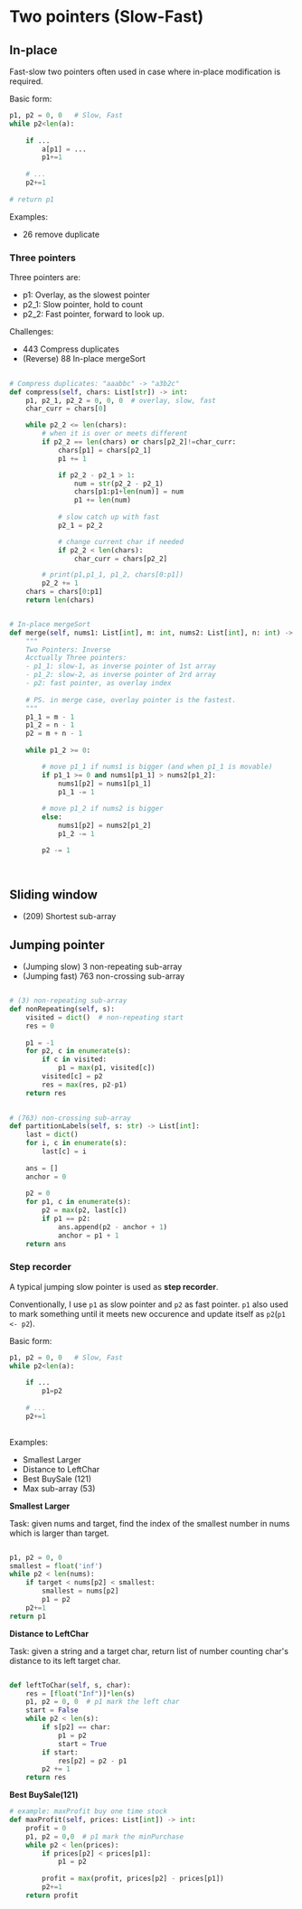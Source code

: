 # Two pointers (Slow-Fast)

## In-place

Fast-slow two pointers often used in case where in-place modification is required.

Basic form:

```python
p1, p2 = 0, 0   # Slow, Fast
while p2<len(a):
    
    if ...
        a[p1] = ...
        p1+=1
    
    # ...
    p2+=1
    
# return p1
```

Examples:
- 26 remove duplicate


### Three pointers

Three pointers are:
- p1: Overlay, as the slowest pointer
- p2_1: Slow pointer, hold to count
- p2_2: Fast pointer, forward to look up.

Challenges:
- 443 Compress duplicates
- (Reverse) 88 In-place mergeSort

```python
        
# Compress duplicates: "aaabbc" -> "a3b2c"
def compress(self, chars: List[str]) -> int:
    p1, p2_1, p2_2 = 0, 0, 0  # overlay, slow, fast
    char_curr = chars[0]

    while p2_2 <= len(chars):
        # when it is over or meets different
        if p2_2 == len(chars) or chars[p2_2]!=char_curr:
            chars[p1] = chars[p2_1]
            p1 += 1

            if p2_2 - p2_1 > 1:
                num = str(p2_2 - p2_1)
                chars[p1:p1+len(num)] = num
                p1 += len(num)
            
            # slow catch up with fast
            p2_1 = p2_2

            # change current char if needed
            if p2_2 < len(chars):
                char_curr = chars[p2_2]

        # print(p1,p1_1, p1_2, chars[0:p1])
        p2_2 += 1
    chars = chars[0:p1]
    return len(chars)


# In-place mergeSort
def merge(self, nums1: List[int], m: int, nums2: List[int], n: int) -> None:
    """
    Two Pointers: Inverse 
    Acctually Three pointers:
    - p1_1: slow-1, as inverse pointer of 1st array
    - p1_2: slow-2, as inverse pointer of 2rd array
    - p2: fast pointer, as overlay index
    
    # PS. in merge case, overlay pointer is the fastest.
    """
    p1_1 = m - 1
    p1_2 = n - 1
    p2 = m + n - 1
    
    while p1_2 >= 0:

        # move p1_1 if nums1 is bigger (and when p1_1 is movable)
        if p1_1 >= 0 and nums1[p1_1] > nums2[p1_2]:
            nums1[p2] = nums1[p1_1]
            p1_1 -= 1
        
        # move p1_2 if nums2 is bigger
        else:
            nums1[p2] = nums2[p1_2]
            p1_2 -= 1

        p2 -= 1

        

```

## Sliding window

- (209) Shortest sub-array

## Jumping pointer
- (Jumping slow) 3 non-repeating sub-array
- (Jumping fast) 763 non-crossing sub-array

```python

# (3) non-repeating sub-array
def nonRepeating(self, s):
    visited = dict()  # non-repeating start
    res = 0
    
    p1 = -1
    for p2, c in enumerate(s):
        if c in visited:
            p1 = max(p1, visited[c])
        visited[c] = p2
        res = max(res, p2-p1)
    return res        
        

# (763) non-crossing sub-array
def partitionLabels(self, s: str) -> List[int]:
    last = dict()
    for i, c in enumerate(s):
        last[c] = i
    
    ans = []
    anchor = 0
    
    p2 = 0
    for p1, c in enumerate(s):
        p2 = max(p2, last[c])
        if p1 == p2:
            ans.append(p2 - anchor + 1)
            anchor = p1 + 1  
    return ans


```

### Step recorder

A typical jumping slow pointer is used as **step recorder**.

Conventionally, I use `p1` as slow pointer and `p2` as fast pointer.
`p1` also used to mark something until it meets new occurence and update itself as `p2`(`p1 <- p2`).

Basic form:

```python
p1, p2 = 0, 0   # Slow, Fast
while p2<len(a):
    
    if ...
        p1=p2
    
    # ...
    p2+=1
    
```

Examples:
- Smallest Larger
- Distance to LeftChar
- Best BuySale (121)
- Max sub-array (53)

**Smallest Larger**

Task: given nums and target, find the index of the smallest number in nums which is larger than target.

```python

p1, p2 = 0, 0
smallest = float('inf')
while p2 < len(nums):
    if target < nums[p2] < smallest:
        smallest = nums[p2]
        p1 = p2
    p2+=1
return p1

```

**Distance to LeftChar**

Task: given a string and a target char, return list of number counting char's distance to its left target char.

```python

def leftToChar(self, s, char):
    res = [float("Inf")]*len(s)
    p1, p2 = 0, 0  # p1 mark the left char
    start = False
    while p2 < len(s):
        if s[p2] == char:
            p1 = p2
            start = True
        if start:
            res[p2] = p2 - p1
        p2 += 1
    return res

```


**Best BuySale(121)**

```python
# example: maxProfit buy one time stock
def maxProfit(self, prices: List[int]) -> int:
    profit = 0
    p1, p2 = 0,0  # p1 mark the minPurchase
    while p2 < len(prices):
        if prices[p2] < prices[p1]:
            p1 = p2
        
        profit = max(profit, prices[p2] - prices[p1])
        p2+=1
    return profit

```
